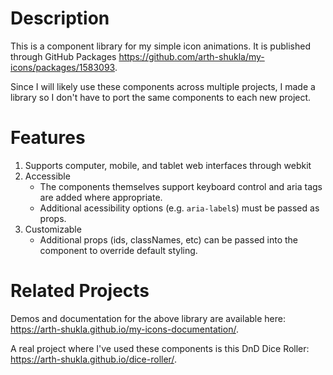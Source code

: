 # Description

This is a component library for my simple icon animations. It is published through GitHub Packages https://github.com/arth-shukla/my-icons/packages/1583093.

Since I will likely use these components across multiple projects, I made a library so I don't have to port the same components to each new project.

# Features

1. Supports computer, mobile, and tablet web interfaces through webkit
2. Accessible
    - The components themselves support keyboard control and aria tags are added where appropriate.
    - Additional acessibility options (e.g. `aria-label`s) must be passed as props.
3. Customizable
    - Additional props (ids, classNames, etc) can be passed into the component to override default styling.

# Related Projects

Demos and documentation for the above library are available here: https://arth-shukla.github.io/my-icons-documentation/.

A real project where I've used these components is this DnD Dice Roller: https://arth-shukla.github.io/dice-roller/.
